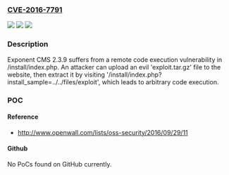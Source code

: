 ### [CVE-2016-7791](https://cve.mitre.org/cgi-bin/cvename.cgi?name=CVE-2016-7791)
![](https://img.shields.io/static/v1?label=Product&message=n%2Fa&color=blue)
![](https://img.shields.io/static/v1?label=Version&message=n%2Fa&color=blue)
![](https://img.shields.io/static/v1?label=Vulnerability&message=n%2Fa&color=brighgreen)

### Description

Exponent CMS 2.3.9 suffers from a remote code execution vulnerability in /install/index.php. An attacker can upload an evil 'exploit.tar.gz' file to the website, then extract it by visiting '/install/index.php?install_sample=../../files/exploit', which leads to arbitrary code execution.

### POC

#### Reference
- http://www.openwall.com/lists/oss-security/2016/09/29/11

#### Github
No PoCs found on GitHub currently.

